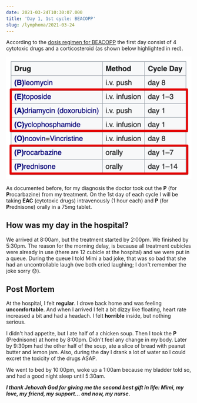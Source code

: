 ```yaml
---
date: 2021-03-24T10:30:07.000
title: 'Day 1, 1st cycle: BEACOPP'
slug: /lymphoma/2021-03-24
---
```


According to the [dosis regimen for BEACOPP](https://en.wikipedia.org/wiki/BEACOPP)</a> the first day consist of 4 cytotoxic drugs and a corticosteroid (as shown below highlighted in red).

![The dosis regimen for BEACOPP](/images/lymphoma/8badfa4af1cc9e238119bf580fb8c62a_98063930.png)

As documented before, for my diagnosis the doctor took out the **P** (for **P**rocarbazine) from my treatment. On the 1st day of each cycle I will be taking **EAC** (cytotoxic drugs) intravenously (1 hour each) and **P** (for **P**rednisone) orally in a 75mg tablet.

## How was my day in the hospital?

We arrived at 8:00am, but the treatment started by 2:00pm. We finished by 5:30pm. The reason for the morning delay, is because all treatment cubicles were already in use (there are 12 cubicle at the hospital) and we were put in a queue. During the queue I told Mimi a bad joke, that was so bad that she had an uncontrollable laugh (we both cried laughing; I don't remember the joke sorry 😓).

## Post Mortem

At the hospital, I felt **regular**. I drove back home and was feeling **uncomfortable**. And when I arrived I felt a bit dizzy like floating, heart rate increased a bit and had a headach. I felt **horrible** inside, but nothing serious.

I didn't had appetite, but I ate half of a chicken soup. Then I took the **P** (Prednisone) at home by 8:00pm. Didn't feel any change in my body. Later by 9:30pm had the other half of the soup, ate a slice of bread with peanut butter and lemon jam. Also, during the day I drank a lot of water so I could excret the toxicity of the drugs ASAP.

We went to bed by 10:00pm, woke up a 1:00am because my bladder told so, and had a good night sleep until 5:30am.

_**I thank Jehovah God for giving me the second best gift in life: Mimi, my love, my friend, my support... and now, my nurse.**_
